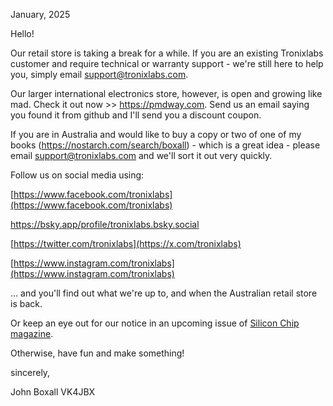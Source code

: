 January, 2025

Hello!

Our retail store is taking a break for a while.
If you are an existing Tronixlabs customer and require technical or warranty support - we're still here to help you, simply email support@tronixlabs.com.

Our larger international electronics store, however, is open and growing like mad. Check it out now >> https://pmdway.com.
Send us an email saying you found it from github and I'll send you a discount coupon.

If you are in Australia and would like to buy a copy or two of one of my books (https://nostarch.com/search/boxall) - which is a great idea - please email support@tronixlabs.com
and we'll sort it out very quickly. 

Follow us on social media using:

[https://www.facebook.com/tronixlabs](https://www.facebook.com/tronixlabs)

https://bsky.app/profile/tronixlabs.bsky.social

[https://twitter.com/tronixlabs](https://x.com/tronixlabs)

[https://www.instagram.com/tronixlabs](https://www.instagram.com/tronixlabs)

... and you'll find out what we're up to, and when the Australian retail store is back. 

Or keep an eye out for our notice in an upcoming issue of [Silicon Chip magazine](https://www.siliconchip.com.au/). 

Otherwise, have fun and make something!

sincerely,

John Boxall VK4JBX
